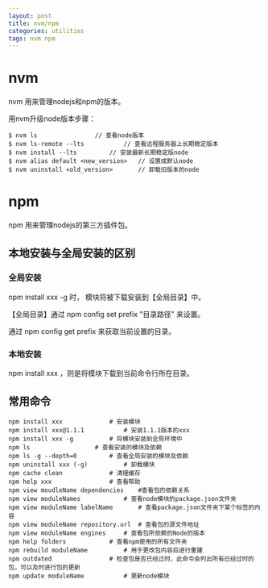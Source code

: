 ```yaml
---
layout: post
title: nvm/npm
categories: utilities
tags: nvm npm
---
```

# nvm

nvm 用来管理nodejs和npm的版本。

用nvm升级node版本步骤：

```shell
$ nvm ls				// 查看node版本
$ nvm ls-remote --lts			// 查看远程服务器上长期稳定版本
$ nvm install --lts			// 安装最新长期稳定版node
$ nvm alias default <new_version>	// 设置成默认node
$ nvm uninstall <old_version>		// 卸载旧版本的node
```

# npm

npm 用来管理nodejs的第三方插件包。

## 本地安装与全局安装的区别

### 全局安装

npm install xxx -g 时， 模块将被下载安装到【全局目录】中。

【全局目录】通过 npm config set prefix "目录路径" 来设置。

通过 npm config get prefix 来获取当前设置的目录。

### 本地安装

npm install xxx ，则是将模块下载到当前命令行所在目录。

## 常用命令

```shell
npm install xxx				# 安装模块
npm install xxx@1.1.1			# 安装1.1.1版本的xxx
npm install xxx -g			# 将模块安装到全局环境中
npm ls					# 查看安装的模块及依赖
npm ls -g --depth=0			# 查看全局安装的模块及依赖
npm uninstall xxx (-g)			# 卸载模块
npm cache clean				# 清理缓存
npm help xxx				# 查看帮助
npm view moudleName dependencies	#查看包的依赖关系
npm view moduleNames  			# 查看node模块的package.json文件夹
npm view moduleName labelName		# 查看package.json文件夹下某个标签的内容
npm view moduleName repository.url	# 查看包的源文件地址
npm view moduleName engines		# 查看包所依赖的Node的版本
npm help folders			# 查看npm使用的所有文件夹
npm rebuild moduleName			# 用于更改包内容后进行重建
npm outdated				# 检查包是否已经过时，此命令会列出所有已经过时的包，可以及时进行包的更新
npm update moduleName			# 更新node模块
```


